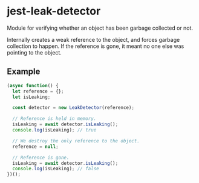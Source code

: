 # jest-leak-detector

Module for verifying whether an object has been garbage collected or not.

Internally creates a weak reference to the object, and forces garbage collection to happen. If the reference is gone, it meant no one else was pointing to the object.

## Example

```javascript
(async function() {
  let reference = {};
  let isLeaking;

  const detector = new LeakDetector(reference);

  // Reference is held in memory.
  isLeaking = await detector.isLeaking();
  console.log(isLeaking); // true

  // We destroy the only reference to the object.
  reference = null;

  // Reference is gone.
  isLeaking = await detector.isLeaking();
  console.log(isLeaking); // false
})();
```
